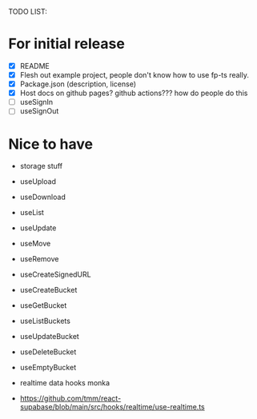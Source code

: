 TODO LIST:

# For initial release

- [x] README
- [x] Flesh out example project, people don't know how to use fp-ts really.
- [x] Package.json (description, license)
- [x] Host docs on github pages? github actions??? how do people do this
- [ ] useSignIn
- [ ] useSignOut

# Nice to have

- storage stuff
- useUpload
- useDownload
- useList
- useUpdate
- useMove
- useRemove
- useCreateSignedURL

- useCreateBucket
- useGetBucket
- useListBuckets
- useUpdateBucket
- useDeleteBucket
- useEmptyBucket

- realtime data hooks monka
- https://github.com/tmm/react-supabase/blob/main/src/hooks/realtime/use-realtime.ts
